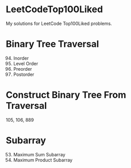 # LeetCodeTop100Liked
My solutions for LeetCode Top100Liked problems.

# Binary Tree Traversal
  094. Inorder
  102. Level Order
  144. Preorder
  145. Postorder

# Construct Binary Tree From Traversal
  105, 106, 889

# Subarray
  053. Maximum Sum Subarray 
  152. Maximum Product Subarray
